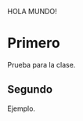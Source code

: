 <!DOCTYPE html>
<html>
<head>
<p>HOLA MUNDO!</p>
</head>
<body>

<h1>Primero</h1>
<p>Prueba para la clase.</p>

<h2>Segundo</h2>
<p>Ejemplo.</p>

</body>
</html>
